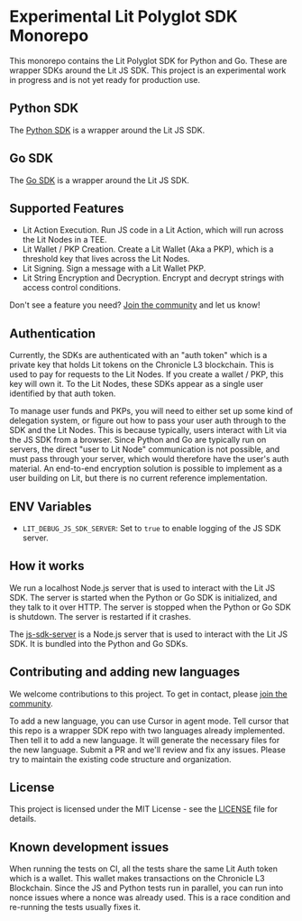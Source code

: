 # Experimental Lit Polyglot SDK Monorepo

This monorepo contains the Lit Polyglot SDK for Python and Go. These are wrapper SDKs around the Lit JS SDK. This project is an experimental work in progress and is not yet ready for production use.

## Python SDK

The [Python SDK](./python/README.md) is a wrapper around the Lit JS SDK.

## Go SDK

The [Go SDK](./go/lit_go_sdk/README.md) is a wrapper around the Lit JS SDK.

## Supported Features

- Lit Action Execution. Run JS code in a Lit Action, which will run across the Lit Nodes in a TEE.
- Lit Wallet / PKP Creation. Create a Lit Wallet (Aka a PKP), which is a threshold key that lives across the Lit Nodes.
- Lit Signing. Sign a message with a Lit Wallet PKP.
- Lit String Encryption and Decryption. Encrypt and decrypt strings with access control conditions.

Don't see a feature you need? [Join the community](https://developer.litprotocol.com/support/intro) and let us know!

## Authentication

Currently, the SDKs are authenticated with an "auth token" which is a private key that holds Lit tokens on the Chronicle L3 blockchain. This is used to pay for requests to the Lit Nodes. If you create a wallet / PKP, this key will own it. To the Lit Nodes, these SDKs appear as a single user identified by that auth token.

To manage user funds and PKPs, you will need to either set up some kind of delegation system, or figure out how to pass your user auth through to the SDK and the Lit Nodes. This is because typically, users interact with Lit via the JS SDK from a browser. Since Python and Go are typically run on servers, the direct "user to Lit Node" communication is not possible, and must pass through your server, which would therefore have the user's auth material. An end-to-end encryption solution is possible to implement as a user building on Lit, but there is no current reference implementation.

## ENV Variables

- `LIT_DEBUG_JS_SDK_SERVER`: Set to `true` to enable logging of the JS SDK server.

## How it works

We run a localhost Node.js server that is used to interact with the Lit JS SDK. The server is started when the Python or Go SDK is initialized, and they talk to it over HTTP. The server is stopped when the Python or Go SDK is shutdown. The server is restarted if it crashes.

The [js-sdk-server](./js-sdk-server/README.md) is a Node.js server that is used to interact with the Lit JS SDK. It is bundled into the Python and Go SDKs.

## Contributing and adding new languages

We welcome contributions to this project. To get in contact, please [join the community](https://developer.litprotocol.com/support/intro).

To add a new language, you can use Cursor in agent mode. Tell cursor that this repo is a wrapper SDK repo with two languages already implemented. Then tell it to add a new language. It will generate the necessary files for the new language. Submit a PR and we'll review and fix any issues. Please try to maintain the existing code structure and organization.

## License

This project is licensed under the MIT License - see the [LICENSE](LICENSE) file for details.

## Known development issues

When running the tests on CI, all the tests share the same Lit Auth token which is a wallet. This wallet makes transactions on the Chronicle L3 Blockchain. Since the JS and Python tests run in parallel, you can run into nonce issues where a nonce was already used. This is a race condition and re-running the tests usually fixes it.
